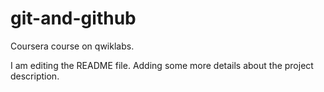 # git-and-github
Coursera course on qwiklabs. 

I am editing the README file. Adding some more details about the project description.
